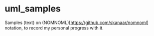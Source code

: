# uml_samples
Samples (text) on (NOMNOML)[https://github.com/skanaar/nomnoml] notation, to record my personal progress with it.
